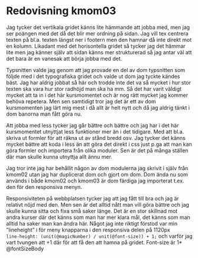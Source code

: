 ---
---
Redovisning kmom03
=========================

Jag tycker det vertikala gridet känns lite hämmande att jobba med, men jag ser poängen med det då det blir mer ordning på sidan. Jag vill tex centrera texten på bl.a. texten längst ner i footern men den hamnar då inte direkt mot en kolumn. Likadant med det horisontella gridet så tycker jag det hämmar lite men jag känner själv att sidan känns mer strukturerad så jag antar väl att det bara är en vanesak att börja jobba med det. 

Typsnitten valde jag genom att jag provade en del av dom typsnitten som följde med i det typografiska gridet och valde ut dom jag tyckte kändes bäst. Jag har aldrig jobbat så här och trodde inte det va så mycket i hur stor texten ska vara hur stor radhöjd man ska ha mm. Så det har varit väldigt mycket att ta in i det här kursmomentet och är nog rätt mycket jag kommer behöva repetera. Men sen samtidigt tror jag det är ett av dom kursmomenten jag lärt mig mest i då allt är helt nytt och då jag aldrig tänkt i dom banorna man fått göra nu.

Att jobba med less tycker jag går bättre och bättre och jag har i det här kursmomentet utnyttjat less funktioner mer än i det tidigare. Med att bl.a. skriva ut formler för att räkna ut av stånd bredd osv. Jag tycker det känns mycket bättre att koda i less än att göra det direkt i css just p.ga att man kan göra formler och importera från olika moduler. Sen är det på många ställen där man skulle kunna utnyttja allt ännu mer. 

Jag tror inte jag har behållit någon av dom modulerna jag skrivit i själv från kmom02 utan jag har duplicerat dom och gjort om dom. Dom ända nu som används i både kmom02 och kmom03 är dom färdiga jag importerat t.ex. den för den responsiva menyn.

Responsiviteten på webbplatsen tycker jag att jag fått till bra och jag är relativt nöjd med den. Men sen är det alltid nått man vill göra bättre och jag skulle kunna sitta och fixa små saker länge. Det är en stor skillnad mot andra kurser där det känns som man har mer klara mål, det känns som man alltid ha saker man kan ändra här. Något jag inte riktigt förstod var min ”lineheight” i för meny knapparna i den responsiva delen på 1120px  
`line-height: (unit(@magicNumber) / unit(@font-size)) + 1;` och varför jag vart tvungen att +1 där för att få den att hamna på gridet. Font-size är 1* @fontSizeBody

